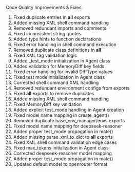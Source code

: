 Code Quality Improvements & Fixes:
1. Fixed duplicate entries in __all__ exports
2. Added missing XML shell command handling
3. Removed redundant imports and comments
4. Fixed inconsistent string quotes
5. Added type hints to function declarations
6. Fixed error handling in shell command execution
7. Removed duplicate class definitions in __all__
8. Fixed XML tag validation logic
9. Added _test_mode initialization in Agent class
10. Added validation for MemoryDiff key fields
11. Fixed error handling for invalid DiffType values
12. Fixed test mode initialization in Agent class
13. Corrected shell command XML handling
14. Removed redundant environment configs from exports
15. Fixed __all__ exports to remove duplicates
16. Added missing XML shell command handling
17. Fixed MemoryDiff key validation
18. Added explicit test_mode handling in Agent creation
19. Fixed model name mapping in create_agent()
20. Removed duplicate base_env_manager/envs exports
21. Fixed model name mapping for deepseek-reasoner
22. Added proper test_mode propagation in mate()
23. Added missing parse_xml_to_dict to __all__ exports
24. Fixed XML shell command validation edge cases
25. Fixed max_tokens initialization in Agent class
26. Corrected deepseek-reasoner model mapping
27. Added proper test_mode propagation in mate()
28. Updated default model to openrouter format
